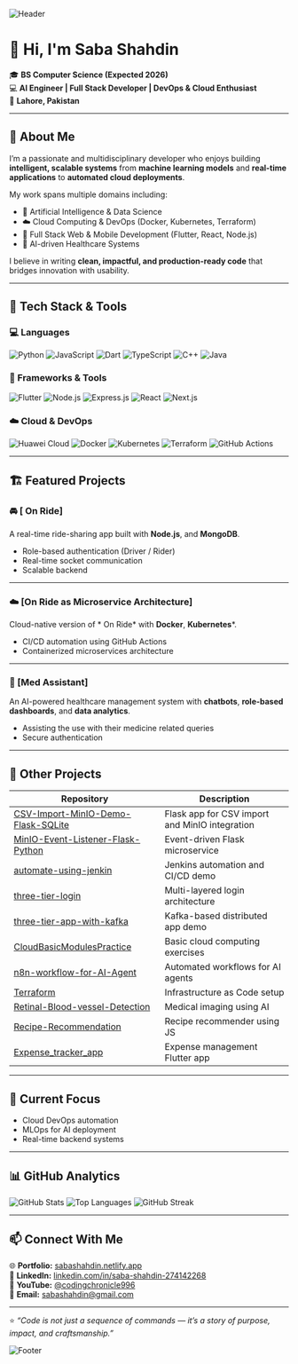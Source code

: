<!-- Profile Banner -->
![Header](https://capsule-render.vercel.app/api?type=waving&color=0:6a11cb,100:2575fc&height=200&section=header&text=Saba%20Shahdin&fontSize=45&fontColor=ffffff&animation=fadeIn&fontAlignY=35)

# 👋 Hi, I'm Saba Shahdin

🎓 **BS Computer Science (Expected 2026)**  
💻 **AI Engineer | Full Stack Developer | DevOps & Cloud Enthusiast**  
📍 **Lahore, Pakistan**

---

## 🚀 About Me

I’m a passionate and multidisciplinary developer who enjoys building **intelligent, scalable systems** from **machine learning models** and **real-time applications** to **automated cloud deployments**.

My work spans multiple domains including:
- 🧠 Artificial Intelligence & Data Science  
- ☁️ Cloud Computing & DevOps (Docker, Kubernetes, Terraform)  
- 📱 Full Stack Web & Mobile Development (Flutter, React, Node.js)  
- 🏥 AI-driven Healthcare Systems  

I believe in writing **clean, impactful, and production-ready code** that bridges innovation with usability.

---

## 🧩 Tech Stack & Tools

### 💻 Languages
![Python](https://img.shields.io/badge/Python-3776AB?style=for-the-badge&logo=python&logoColor=white)
![JavaScript](https://img.shields.io/badge/JavaScript-F7DF1E?style=for-the-badge&logo=javascript&logoColor=black)
![Dart](https://img.shields.io/badge/Dart-0175C2?style=for-the-badge&logo=dart&logoColor=white)
![TypeScript](https://img.shields.io/badge/TypeScript-007ACC?style=for-the-badge&logo=typescript&logoColor=white)
![C++](https://img.shields.io/badge/C++-00599C?style=for-the-badge&logo=cplusplus&logoColor=white)
![Java](https://img.shields.io/badge/Java-ED8B00?style=for-the-badge&logo=java&logoColor=white)

### 🧱 Frameworks & Tools
![Flutter](https://img.shields.io/badge/Flutter-02569B?style=for-the-badge&logo=flutter&logoColor=white)
![Node.js](https://img.shields.io/badge/Node.js-339933?style=for-the-badge&logo=node.js&logoColor=white)
![Express.js](https://img.shields.io/badge/Express.js-404D59?style=for-the-badge)
![React](https://img.shields.io/badge/React-20232A?style=for-the-badge&logo=react&logoColor=61DAFB)
![Next.js](https://img.shields.io/badge/Next.js-000000?style=for-the-badge&logo=next.js&logoColor=white)

### ☁️ Cloud & DevOps
![Huawei Cloud](https://img.shields.io/badge/Huawei_Cloud-FF0000?style=for-the-badge&logo=huaweicloud&logoColor=white)
![Docker](https://img.shields.io/badge/Docker-2496ED?style=for-the-badge&logo=docker&logoColor=white)
![Kubernetes](https://img.shields.io/badge/Kubernetes-326CE5?style=for-the-badge&logo=kubernetes&logoColor=white)
![Terraform](https://img.shields.io/badge/Terraform-844FBA?style=for-the-badge&logo=terraform&logoColor=white)
![GitHub Actions](https://img.shields.io/badge/GitHub_Actions-2088FF?style=for-the-badge&logo=githubactions&logoColor=white)

---

## 🏗️ Featured Projects

### 🚘 [ On Ride]
A real-time ride-sharing app built with **Node.js**, and **MongoDB**.  
- Role-based authentication (Driver / Rider)  
- Real-time socket communication  
- Scalable backend  

---

### ☁️ [On Ride as Microservice Architecture]
Cloud-native version of * On Ride* with **Docker**, **Kubernetes***.  
- CI/CD automation using GitHub Actions  
- Containerized microservices architecture  

---

### 🏥 [Med Assistant]
An AI-powered healthcare management system with **chatbots**, **role-based dashboards**, and **data analytics**.  
- Assisting the use with their medicine related queries
- Secure authentication  

---

## 🧮 Other Projects

| Repository | Description |
|-------------|-------------|
| [CSV-Import-MinIO-Demo-Flask-SQLite](https://github.com/SabaShahdin/CSV-Import-MinIO-Demo-Flask-SQLite) | Flask app for CSV import and MinIO integration |
| [MinIO-Event-Listener-Flask-Python](https://github.com/SabaShahdin/MinIO-Event-Listener-Flask-Python) | Event-driven Flask microservice |
| [automate-using-jenkin](https://github.com/SabaShahdin/automate-using-jenkin) | Jenkins automation and CI/CD demo |
| [three-tier-login](https://github.com/SabaShahdin/three-tier-login) | Multi-layered login architecture |
| [three-tier-app-with-kafka](https://github.com/SabaShahdin/three-tier-app-with-kafka) | Kafka-based distributed app demo |
| [CloudBasicModulesPractice](https://github.com/SabaShahdin/CloudBasicModulesPractice) | Basic cloud computing exercises |
| [n8n-workflow-for-AI-Agent](https://github.com/SabaShahdin/n8n-workflow-for-AI-Agent) | Automated workflows for AI agents |
| [Terraform](https://github.com/SabaShahdin/Terraform) | Infrastructure as Code setup |
| [Retinal-Blood-vessel-Detection](https://github.com/SabaShahdin/Retinal-Blood-vessel-Detection) | Medical imaging using AI |
| [Recipe-Recommendation](https://github.com/SabaShahdin/Recipe-Recommendation) | Recipe recommender using JS |
| [Expense_tracker_app](https://github.com/SabaShahdin/Expense_tracker_app) | Expense management Flutter app |
---

## 🧠 Current Focus

- Cloud DevOps automation  
- MLOps for AI deployment  
- Real-time backend systems  

---

## 📊 GitHub Analytics

![GitHub Stats](https://github-readme-stats.vercel.app/api?username=SabaShahdin&show_icons=true&theme=tokyonight&hide_border=true)
![Top Languages](https://github-readme-stats.vercel.app/api/top-langs/?username=SabaShahdin&layout=compact&theme=tokyonight&hide_border=true)
![GitHub Streak](https://github-readme-streak-stats.herokuapp.com/?user=SabaShahdin&theme=tokyonight&hide_border=true)

---

## 📫 Connect With Me

🌐 **Portfolio:** [sabashahdin.netlify.app](https://sabashahdin.netlify.app)  
💼 **LinkedIn:** [linkedin.com/in/saba-shahdin-274142268](https://www.linkedin.com/in/saba-shahdin-274142268)  
🎥 **YouTube:** [@codingchronicle996](https://youtube.com/@codingchronicle996)  
📧 **Email:** sabashahdin@gmail.com  

---

⭐ *“Code is not just a sequence of commands — it’s a story of purpose, impact, and craftsmanship.”*

![Footer](https://capsule-render.vercel.app/api?type=waving&color=0:2575fc,100:6a11cb&height=100&section=footer)
